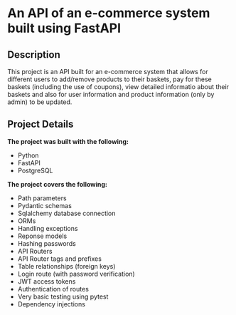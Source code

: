 # An API of an e-commerce system built using FastAPI

## Description

This project is an API built for an e-commerce system that allows for different users to add/remove products to their baskets, pay for these baskets (including the use of coupons), view detailed informatio about their baskets and also for user information and product information (only by admin) to be updated.

## Project Details

**The project was built with the following:**

* Python
* FastAPI
* PostgreSQL

**The project covers the following:**

* Path parameters
* Pydantic schemas
* Sqlalchemy database connection 
* ORMs
* Handling exceptions
* Reponse models
* Hashing passwords
* API Routers
* API Router tags and prefixes
* Table relationships (foreign keys)
* Login route (with password verification)
* JWT access tokens
* Authentication of routes
* Very basic testing using pytest
* Dependency injections
